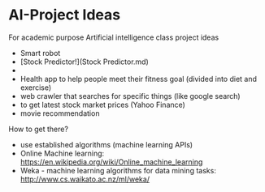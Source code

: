 # AI-Project Ideas

For academic purpose
Artificial intelligence class project ideas
- Smart robot
- [Stock Predictor!](Stock Predictor.md)
- 
- Health app to help people meet their fitness goal (divided into diet and exercise)
- web crawler that searches for specific things (like google search)
-   to get latest stock market prices (Yahoo Finance)
- movie recommendation
 

How to get there?
- use established algorithms (machine learning APIs)
- Online Machine learning: https://en.wikipedia.org/wiki/Online_machine_learning 
- Weka - machine learning algorithms for data mining tasks: http://www.cs.waikato.ac.nz/ml/weka/ 

